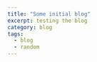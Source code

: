```yaml
---
title: "Some initial blog"
excerpt: testing the blog
category: blog
tags:
  - blog
  - random
---
```

